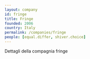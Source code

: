 ```yaml
---
layout: company
id: fringe
title: Fringe
founded: 2006
country: Italy
permalink: /companies/fringe
people: [equal.differ, shiver.choice]
---
```


Dettagli della compagnia fringe